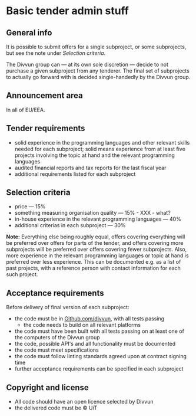# Basic tender admin stuff

## General info

It is possible to submit offers for a single subproject, or some subprojects, but see the note under *Selection criteria*.

The Divvun group can — at its own sole discretion — decide to not purchase a given subproject from any tenderer. The final set of subprojects to actually go forward with is decided single-handedly by the Divvun group.

## Announcement area

In all of EU/EEA.

## Tender requirements

* solid experience in the programming languages and other relevant skills needed for each subproject; solid means experience from at least five projects involving the topic at hand and the relevant programming languages
* audited financial reports and tax reports for the last fiscal year
* additional requirements listed for each subproject

## Selection criteria

* price — 15%
* something measuring organisation quality — 15% - XXX - what?
* in-house experience in the relevant programming languages — 40%
* additional criterias in each subproject — 30%

**Note:** Everything else being roughly equal, offers covering everything will be preferred over offers for parts of the tender, and offers covering more subprojects will be preferred over offers covering fewer subprojects. Also, more experience in the relevant programming languages or topic at hand is preferred over less experience. This can be documented e.g. as a list of past projects, with a reference person with contact information for each such project.

## Acceptance requirements

Before delivery of final version of each subproject:

* the code must be in [Github.com/divvun](https://github.com/divvun), with all tests passing
    * the code needs to build on all relevant platforms
* the code must have been built with all tests passing on at least one of the computers of the Divvun group
* the code, possible API's and all functionality must be documented
* the code must meet specifications
* the code must follow linting standards agreed upon at contract signing time
* further acceptance requirements can be specified in each subproject

## Copyright and license

* All code should have an open licence selected by Divvun
* the delivered code must be © UiT
